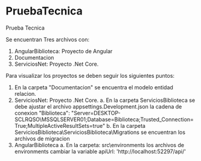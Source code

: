# PruebaTecnica
Prueba Tecnica

Se encuentran Tres archivos con:

1. AngularBiblioteca: Proyecto de Angular
2. Documentacion
3. ServiciosNet: Proyecto .Net Core.

Para visualizar los proyectos se deben seguir los siguientes puntos:

1. En la carpeta "Documentacion" se encuentra el modelo entidad relacion.
2. ServiciosNet: Proyecto .Net Core.
a. En la carpeta ServiciosBiblioteca se debe ajustar el archivo appsettings.Development.json  la cadena de conexion 
    "Biblioteca": "Server=DESKTOP-SCLRQSO\\MSSQLSERVER01;Database=Biblioteca;Trusted_Connection=True;MultipleActiveResultSets=true"
b. En la carpeta ServiciosBiblioteca\ServiciosBiblioteca\Migrations se encuentran los archivos de migracion
3. AngularBiblioteca
a. En la carpeta: src\environments los archivos de environments cambiar la variable apiUrl: 'http://localhost:52297/api/'



